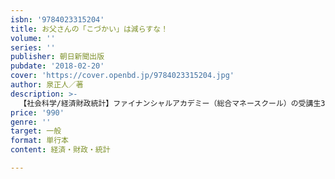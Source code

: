 ```yaml
---
isbn: '9784023315204'
title: お父さんの「こづかい」は減らすな！
volume: ''
series: ''
publisher: 朝日新聞出版
pubdate: '2018-02-20'
cover: 'https://cover.openbd.jp/9784023315204.jpg'
author: 泉正人／著
description: >-
  【社会科学/経済財政統計】ファイナンシャルアカデミー（総合マネースクール）の受講生35万人の行動から見えてきた、お金に困らない人になるための「判断」の法則を一挙公開。「お金から自由になれない人」の常識は「お金の自由を手に入れる人」の非常識だった！
price: '990'
genre: ''
target: 一般
format: 単行本
content: 経済・財政・統計

---
```

